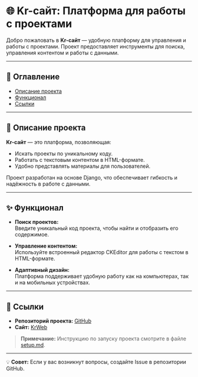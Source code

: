 # 🌐 Kr-сайт: Платформа для работы с проектами

Добро пожаловать в **Kr-сайт** — удобную платформу для управления и работы с проектами. Проект предоставляет инструменты для поиска, управления контентом и работы с данными.

---

## 📖 Оглавление
- [Описание проекта](#описание-проекта)
- [Функционал](#функционал)
- [Ссылки](#ссылки)

---

## 📜 Описание проекта
**Kr-сайт** — это платформа, позволяющая:
- Искать проекты по уникальному коду.
- Работать с текстовым контентом в HTML-формате.
- Удобно представлять материалы для пользователей.

Проект разработан на основе Django, что обеспечивает гибкость и надёжность в работе с данными.

---

## ✨ Функционал
- **Поиск проектов:**  
  Введите уникальный код проекта, чтобы найти и отобразить его содержимое.
  
- **Управление контентом:**  
  Используйте встроенный редактор CKEditor для работы с текстом в HTML-формате.
  
- **Адаптивный дизайн:**  
  Платформа поддерживает удобную работу как на компьютерах, так и на мобильных устройствах.

---

## 🔗 Ссылки
- **Репозиторий проекта:** [GitHub](https://github.com/124476/KrWeb/)
- **Сайт:** [KrWeb](https://KrWeb.pythonanywhere.com/)

> **Примечание:** Инструкцию по запуску проекта смотрите в файле [setup.md](setup.md).

---

💡 **Совет:** Если у вас возникнут вопросы, создайте Issue в репозитории GitHub.

